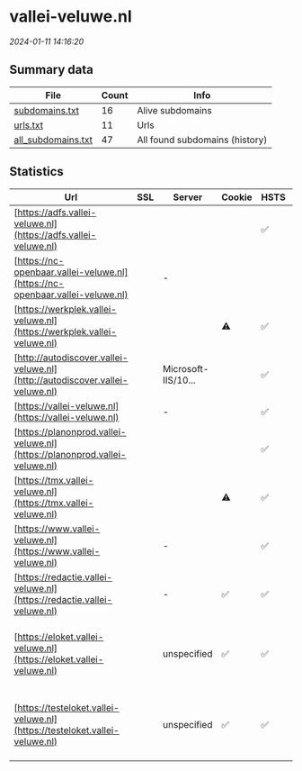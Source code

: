 # vallei-veluwe.nl
*2024-01-11 14:16:20*
## Summary data
| File       | Count | Info |
|------------|-------|------|
|[subdomains.txt](/data/vallei-veluwe.nl/subdomains.txt)|16|Alive subdomains|
|[urls.txt](/data/vallei-veluwe.nl/urls.txt)|11|Urls|
|[all_subdomains.txt](/data/vallei-veluwe.nl/all_subdomains.txt)|47|All found subdomains (history)|
## Statistics
| Url | SSL | Server | Cookie | HSTS | CSP | XFO | XXP | RP | Tech |Title |
|------------|-------|------|------|------|------|------|------|------|------|------|
|[https://adfs.vallei-veluwe.nl](https://adfs.vallei-veluwe.nl)| || |:white_check_mark: | | :white_check_mark: | :white_check_mark: | :white_check_mark: |HSTS||
|[https://nc-openbaar.vallei-veluwe.nl](https://nc-openbaar.vallei-veluwe.nl)| |-| | | | | | :white_check_mark: |HSTS Microsoft ASP.NET:-|Document Moved|
|[https://werkplek.vallei-veluwe.nl](https://werkplek.vallei-veluwe.nl)| ||:warning: |:white_check_mark: | | :white_check_mark: | | :white_check_mark: |F5 BigIP HSTS||
|[http://autodiscover.vallei-veluwe.nl](http://autodiscover.vallei-veluwe.nl)| |Microsoft-IIS/10...| |:white_check_mark: | | :white_check_mark: | :white_check_mark: | :white_check_mark: |IIS:10.0 Microsoft ASP.NET Windows Server||
|[https://vallei-veluwe.nl](https://vallei-veluwe.nl)| |-| |:white_check_mark: | :white_check_mark:| :white_check_mark: | :white_check_mark: | :white_check_mark: |HSTS Microsoft ASP.NET:-|Object moved|
|[https://planonprod.vallei-veluwe.nl](https://planonprod.vallei-veluwe.nl)| || |:white_check_mark: |:warning: | :white_check_mark: | :white_check_mark: | :white_check_mark: |HSTS||
|[https://tmx.vallei-veluwe.nl](https://tmx.vallei-veluwe.nl)| ||:warning: |:white_check_mark: | | :white_check_mark: | | :white_check_mark: |F5 BigIP HSTS||
|[https://www.vallei-veluwe.nl](https://www.vallei-veluwe.nl)| |-| |:white_check_mark: | :white_check_mark:| :white_check_mark: | :white_check_mark: | :white_check_mark: |HSTS Microsoft ASP.NET:-|Home - Vallei en...|
|[https://redactie.vallei-veluwe.nl](https://redactie.vallei-veluwe.nl)| |-|:white_check_mark: |:white_check_mark: | | :white_check_mark: | :white_check_mark: | :white_check_mark: |HSTS Microsoft ASP.NET:-|Object moved|
|[https://eloket.vallei-veluwe.nl](https://eloket.vallei-veluwe.nl)| |unspecified|:white_check_mark: |:white_check_mark: | :white_check_mark:| :white_check_mark: | :white_check_mark: | :white_check_mark: |Apache Tomcat Fourthwall:1.0.190.041 Fourthwall:eloket_ui_main-2023.352.001 HSTS Java MariaDB Skolengo:1.0.190.041|Djuma portal|
|[https://testeloket.vallei-veluwe.nl](https://testeloket.vallei-veluwe.nl)| |unspecified|:white_check_mark: |:white_check_mark: | :white_check_mark:| :white_check_mark: | :white_check_mark: | :white_check_mark: |Apache Tomcat Fourthwall:1.0.190.041 Fourthwall:eloket_ui_main-2023.352.001 HSTS Java MariaDB Skolengo:1.0.190.041|Djuma portal|